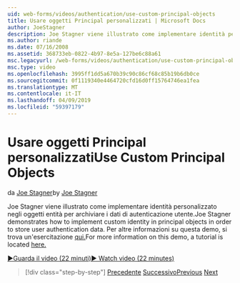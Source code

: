 ```yaml
---
uid: web-forms/videos/authentication/use-custom-principal-objects
title: Usare oggetti Principal personalizzati | Microsoft Docs
author: JoeStagner
description: Joe Stagner viene illustrato come implementare identità personalizzato negli oggetti entità per archiviare i dati di autenticazione utente. Per altre informazioni su questa demo,...
ms.author: riande
ms.date: 07/16/2008
ms.assetid: 368733eb-0822-4b97-8e5a-127be6c88a61
msc.legacyurl: /web-forms/videos/authentication/use-custom-principal-objects
msc.type: video
ms.openlocfilehash: 3995ff1dd5a670b39c90c86cf68c85b19b6db0ce
ms.sourcegitcommit: 0f1119340e4464720cfd16d0ff15764746ea1fea
ms.translationtype: MT
ms.contentlocale: it-IT
ms.lasthandoff: 04/09/2019
ms.locfileid: "59397179"
---
```

# <a name="use-custom-principal-objects"></a><span data-ttu-id="2ee4a-104">Usare oggetti Principal personalizzati</span><span class="sxs-lookup"><span data-stu-id="2ee4a-104">Use Custom Principal Objects</span></span>

<span data-ttu-id="2ee4a-105">da [Joe Stagner](https://github.com/JoeStagner)</span><span class="sxs-lookup"><span data-stu-id="2ee4a-105">by [Joe Stagner](https://github.com/JoeStagner)</span></span>

<span data-ttu-id="2ee4a-106">Joe Stagner viene illustrato come implementare identità personalizzato negli oggetti entità per archiviare i dati di autenticazione utente.</span><span class="sxs-lookup"><span data-stu-id="2ee4a-106">Joe Stagner demonstrates how to implement custom identity in principal objects in order to store user authentication data.</span></span> <span data-ttu-id="2ee4a-107">Per altre informazioni su questa demo, si trova un'esercitazione [qui.](../../overview/older-versions-security/introduction/forms-authentication-configuration-and-advanced-topics-vb.md)</span><span class="sxs-lookup"><span data-stu-id="2ee4a-107">For more information on this demo, a tutorial is located [here.](../../overview/older-versions-security/introduction/forms-authentication-configuration-and-advanced-topics-vb.md)</span></span>

[<span data-ttu-id="2ee4a-108">&#9654;Guarda il video (22 minuti)</span><span class="sxs-lookup"><span data-stu-id="2ee4a-108">&#9654; Watch video (22 minutes)</span></span>](https://channel9.msdn.com/Blogs/ASP-NET-Site-Videos/use-custom-principal-objects)

> [!div class="step-by-step"]
> <span data-ttu-id="2ee4a-109">[Precedente](add-custom-data-to-the-authentication-method.md)
> [Successivo](understanding-aspnet-memberships.md)</span><span class="sxs-lookup"><span data-stu-id="2ee4a-109">[Previous](add-custom-data-to-the-authentication-method.md)
[Next](understanding-aspnet-memberships.md)</span></span>
